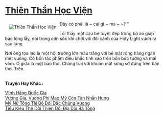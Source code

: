 <a href="https://truyentiki.com/thien-than-hoc-vien.31692/" title="Thiên Thần Học Viện"><h1>Thiên Thần Học Viện</h1></a><div style="display:table"><img align="right" style="float: left; padding: 10px;" src="https://truyentiki.com/a/img/str/src/31692.jpg" alt="Thiên Thần Học Viện">Đây có phải là ~ cái gì ~ ma ~ ~? " <p></p> Tôi thấy một cậu bé tuyệt đẹp trong bộ áo giáp bạc lộng lẫy, nói trong cơn sốc khi chơi với đôi cánh của Holy Light vươn ra sau lưng. <p></p> Nơi ông tọa lạc là một hội trường lớn màu trắng với bề mặt rộng hàng ngàn mét vuông. Có bốn tác phẩm điêu khắc tinh xảo trên bốn bức tường và mái vòm. Ở giữa là một bàn thờ. Chàng trai với khuôn mặt sững sờ đứng trên bàn thờ. Trên.</div><p><br><b>Truyện Hay Khác :</b></p><a href="https://truyentiki.com/vinh-hang-quoc-gia.31691/" alt="Vĩnh Hằng Quốc Gia">Vĩnh Hằng Quốc Gia</a><br/><a href="https://wikitruyen.wordpress.com/2020/06/23/vuong-gia-vuong-phi-mao-my-con-tan-nhan-hung/" alt="Vương Gia, Vương Phi Mạo Mỹ Còn Tàn Nhẫn Hung">Vương Gia, Vương Phi Mạo Mỹ Còn Tàn Nhẫn Hung</a><br/><a href="https://github.com/nownovels/top500/tree/master/truyenhay/33566/" alt="Mỹ Nữ Tổng Tài Bộ Đội Đặc Chủng Vương">Mỹ Nữ Tổng Tài Bộ Đội Đặc Chủng Vương</a><br/><a href="https://wikitruyen.wordpress.com/2020/06/23/tieu-kieu-the-doi-thien-doi-dia-doi-ba-tong/" alt="Tiểu Kiều Thê Dỗi Thiên Dỗi Địa Dỗi Bá Tổng">Tiểu Kiều Thê Dỗi Thiên Dỗi Địa Dỗi Bá Tổng</a><br/>